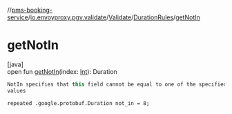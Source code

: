 //[pms-booking-service](../../../../index.md)/[io.envoyproxy.pgv.validate](../../index.md)/[Validate](../index.md)/[DurationRules](index.md)/[getNotIn](get-not-in.md)

# getNotIn

[java]\
open fun [getNotIn](get-not-in.md)(index: [Int](https://kotlinlang.org/api/core/kotlin-stdlib/kotlin/-int/index.html)): Duration

```kotlin
NotIn specifies that this field cannot be equal to one of the specified
values

```
`repeated .google.protobuf.Duration not_in = 8;`